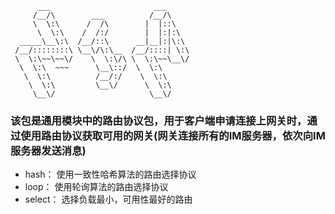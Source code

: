 ```
      ___                       ___     
     /__/\        ___          /__/\    
     \  \:\      /  /\        |  |::\   
      \  \:\    /  /:/        |  |:|:\  
  _____\__\:\  /__/::\      __|__|:|\:\ 
 /__/::::::::\ \__\/\:\__  /__/::::| \:\
 \  \:\~~\~~\/    \  \:\/\ \  \:\~~\__\/
  \  \:\  ~~~      \__\::/  \  \:\      
   \  \:\          /__/:/    \  \:\     
    \  \:\         \__\/      \  \:\    
     \__\/                     \__\/    
```

### 该包是通用模块中的路由协议包，用于客户端申请连接上网关时，通过使用路由协议获取可用的网关(网关连接所有的IM服务器，依次向IM服务器发送消息)
* hash： 使用一致性哈希算法的路由选择协议
* loop： 使用轮询算法的路由选择协议
* select： 选择负载最小，可用性最好的路由
